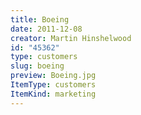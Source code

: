 ```yaml
---
title: Boeing
date: 2011-12-08
creator: Martin Hinshelwood
id: "45362"
type: customers
slug: boeing
preview: Boeing.jpg
ItemType: customers
ItemKind: marketing
---
```

